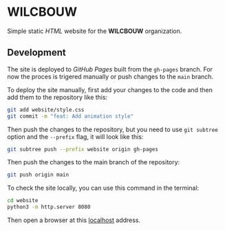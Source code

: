# WILCBOUW

Simple static _HTML_ website for the **WILCBOUW** organization.

## Development

The site is deployed to _GitHub Pages_ built from the `gh-pages` branch. For now
the proces is trigered manually or push changes to the `main` branch.

To deploy the site manually, first add your changes to the code and then add
them to the repository like this:

```sh
git add website/style.css
git commit -m "feat: Add animation style"
```

Then push the changes to the repository, but you need to use `git subtree`
option and the `--prefix` flag, it will look like this:

```sh
git subtree push --prefix website origin gh-pages
```

Then push the changes to the main branch of the repository:

```sh
git push origin main
```

To check the site locally, you can use this command in the terminal:

```sh
cd website
python3 -m http.server 8080
```

Then open a browser at this [localhost](http://localhost:8080/) address.
